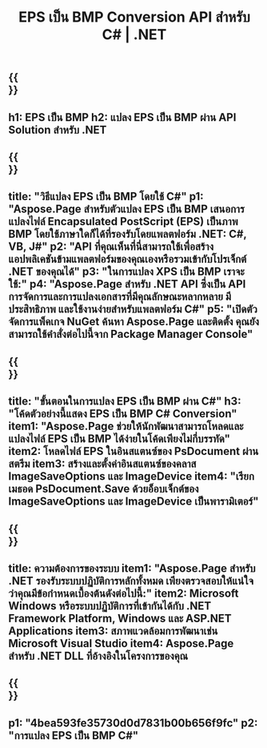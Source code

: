 ﻿---
translation: true
template: /_templates/_conversion-child-net.md
title: EPS เป็น BMP Conversion API สำหรับ C# | .NET
url: /net/conversion/eps-to-bmp/
description: โค้ดตัวอย่างสำหรับการแปลง EPS เป็น BMP C# ใช้ข้อมูลโค้ด API สำหรับไฟล์ EPS แบบแบตช์เป็นการแปลง BMP ภายใน VB.NET, Asp.NET หรือแอปพลิเคชันที่ใช้ .NET
informat: EPS
outformat: BMP
otherformats: XPS PS
---

{{<section banner>}}
---
h1: EPS เป็น BMP
h2: แปลง EPS เป็น BMP ผ่าน API Solution สำหรับ .NET
---

{{<section overview>}}
---
title: "วิธีแปลง EPS เป็น BMP โดยใช้ C#"
p1: "Aspose.Page สำหรับตัวแปลง EPS เป็น BMP เสนอการแปลงไฟล์ Encapsulated PostScript (EPS) เป็นภาพ BMP โดยใช้ภาษาใดก็ได้ที่รองรับโดยแพลตฟอร์ม .NET: C#, VB, J#"
p2: "API ที่คุณเห็นที่นี่สามารถใช้เพื่อสร้างแอปพลิเคชันข้ามแพลตฟอร์มของคุณเองหรือรวมเข้ากับโปรเจ็กต์ .NET ของคุณได้"
p3: "ในการแปลง XPS เป็น BMP เราจะใช้:"
p4: "Aspose.Page สำหรับ .NET API ซึ่งเป็น API การจัดการและการแปลงเอกสารที่มีคุณลักษณะหลากหลาย มีประสิทธิภาพ และใช้งานง่ายสำหรับแพลตฟอร์ม C#"
p5: "เปิดตัวจัดการแพ็คเกจ NuGet ค้นหา Aspose.Page และติดตั้ง คุณยังสามารถใช้คำสั่งต่อไปนี้จาก Package Manager Console"
---

{{<section feature1>}}
---
title: "ขั้นตอนในการแปลง EPS เป็น BMP ผ่าน C#"
h3: "โค้ดตัวอย่างนี้แสดง EPS เป็น BMP C# Conversion"
item1: "Aspose.Page ช่วยให้นักพัฒนาสามารถโหลดและแปลงไฟล์ EPS เป็น BMP ได้ง่ายในโค้ดเพียงไม่กี่บรรทัด"
item2: โหลดไฟล์ EPS ในอินสแตนซ์ของ PsDocument ผ่านสตรีม
item3: สร้างและตั้งค่าอินสแตนซ์ของคลาส ImageSaveOptions และ ImageDevice
item4: "เรียกเมธอด PsDocument.Save ด้วยอ็อบเจ็กต์ของ ImageSaveOptions และ ImageDevice เป็นพารามิเตอร์"
---

{{<section feature2>}}
---
title: ความต้องการของระบบ
item1: "Aspose.Page สำหรับ .NET รองรับระบบปฏิบัติการหลักทั้งหมด เพียงตรวจสอบให้แน่ใจว่าคุณมีข้อกำหนดเบื้องต้นดังต่อไปนี้:"
item2: Microsoft Windows หรือระบบปฏิบัติการที่เข้ากันได้กับ .NET Framework Platform, Windows และ ASP.NET Applications
item3: สภาพแวดล้อมการพัฒนาเช่น Microsoft Visual Studio
item4: Aspose.Page สำหรับ .NET DLL ที่อ้างอิงในโครงการของคุณ
---

{{<section gist>}}
---
p1: "4bea593fe35730d0d7831b00b656f9fc"
p2: "การแปลง EPS เป็น BMP C#"
---
